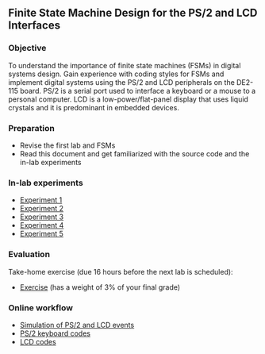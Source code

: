 ## Finite State Machine Design for the PS/2 and LCD Interfaces

<a name="objective"></a>
### Objective

To understand the importance of finite state machines (FSMs) in digital systems design. Gain experience with coding styles for FSMs and implement digital systems using the PS/2 and LCD peripherals on the DE2-115 board. PS/2 is a serial port used to interface a keyboard or a mouse to a personal computer. LCD is a low-power/flat-panel display that uses liquid crystals and it is predominant in embedded devices.

### Preparation

* Revise the first lab and FSMs
* Read this document and get familiarized with the source code and the in-lab experiments

### In-lab experiments

- [Experiment 1](experiment1/doc/experiment1.md)
- [Experiment 2](experiment2/doc/experiment2.md)
- [Experiment 3](experiment3/doc/experiment3.md)
- [Experiment 4](experiment4/doc/experiment4.md)
- [Experiment 5](experiment5/doc/experiment5.md)

### Evaluation

Take-home exercise (due 16 hours before the next lab is scheduled):

- [Exercise](exercise/doc/exercise.md) (has a weight of 3% of your final grade)

### Online workflow

- [Simulation of PS/2 and LCD events](ps2-lcd-simulation.md)
- [PS/2 keyboard codes](ps2-keyboard-codes.md)
- [LCD codes](lcd-codes.md)
